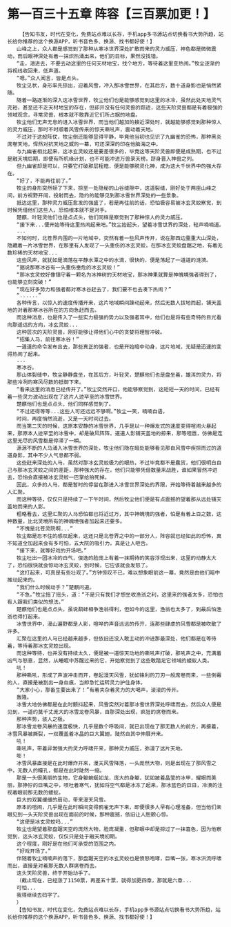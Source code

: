 # 第一百三十五章 阵容【三百票加更！】
        【告知书友，时代在变化，免费站点难以长存，手机app多书源站点切换看书大势所趋，站长给你推荐的这个换源APP，听书音色多、换源、找书都好使！】
       山峰之上，众人都是感觉到了那种从寒冰世界深处扩散而来的灵力威压，神色都是微微震动，而后眼神深处有着一抹炽热涌出来，他们的目标，果然没找错。
       “走，潜进去，不要去动这里的任何天材地宝，找个地方，等待着这里变热闹。”牧尘逐渐的将视线收回来，低声道。
       “嗯。”众人闻言，皆是点头。
       牧尘见状，身形率先掠出，迎着风雪，冲入那冰雪世界，在其后方，数十道身影也是悄然紧随。
       随着一路逐渐的深入这冰雪世界，牧尘他们也是能够感觉到这里的冰冷，虽然此处天地灵气充裕，甚至还不乏天材地宝的存在，但却并没有任何灵兽的踪迹，这些天阶灵兽都是有着极强的领域观念，寻常灵兽，根本就不敢靠近它们所占据的地盘。
       牧尘他们无声无息的进入冰雪世界，而当他们越加的接近深处时，就越能够感觉到那种惊人的灵力威压，那时不时顺着风雪传来的惊天嘶吼声，震动着天地。
       不过对于这般阵仗，牧尘倒还能够显得平静，毕竟他当初也见识了九幽雀的恐怖，那种黑炎席卷天地，悍然对抗天地之威的一幕，可还深深的印在他脑海之中。
       与九幽雀相比起来，这冰玄灵蛟还是要差很多的，毕竟这等天阶灵兽即便是成熟期，也不过是融天境后期，即便有所机缘计划，也不可能冲进万兽录天榜，跻身晋入神兽之列。
       但九幽雀却是可以，只要它打破那层桎梏，便是能够脱灵化神，成为这大千世界中的强大存在。
       “好了，不能再往前了。”
       牧尘的身形突然顿了下来，掠至一处隐秘的山谷缝隙中，这道裂缝，刚好处于两座山峰之间，前方视野开阔，投射而去，隐约的能够见到那冰雪世界深处的一些景象。
       抵达这里，那种灵力威压愈发的强盛了，若是再往前的话，恐怕极容易被冰玄灵蛟察觉，到时候凭借他们这些人，恐怕根本就不是对手。
       楚麒，叶轻灵他们也是点点头，他们同样是察觉到了那种惊人的灵力威压。
       “接下来...便开始等待这里热闹起来吧。”牧尘抬起头，望着冰雪世界的深处，轻声喃喃道。
       ...
       不知何时，北苍界内围的一片地域中，突然有着一些风声传开，说在那西边重重大山深处，隐藏着一片冰雪世界，在那里有人发现了一头重伤的冰玄灵蛟，在那冰玄灵蛟盘踞之地，有着无数珍稀的天材地宝...
       这些风声，就犹如是滴落在平静水潭之中的水滴，很快的，便是荡起了一道道的涟漪。
       “据说那寒冰谷有一头重伤垂危的冰玄灵蛟！”
       “那冰玄灵蛟好像镇守着一颗名为冰神树的天材地宝，那冰神果就算是神魄境强者得到了，也能够立刻突破！”
       “现在好多势力和强者都对寒冰谷赶去了，我们要不也去凑下热闹？”
       “......”
       各种传言，以惊人的速度传播开来，这片地域瞬间躁动起来，然后无数人拔地而起，铺天盖地的对着那寒冰谷所在的方向急赶而去。
       而这种消息，也是传入了一些实力极强的势力以及强者耳中，他们也是将有些奇特的目光看向那遥远的方向，冰玄灵蛟...
       这种层次的天阶灵兽，刚好能够让得他们心中的贪婪将理智冲破。
       “招集人马，前往寒冰谷！”
       一道道的命令发布出去，那些真正的强者，也是开始暗中动身，这片地域，无疑是迅速的变得热闹了起来。
       ...
       寒冰谷。
       那山体裂缝中，牧尘静静盘坐，在其后方，叶轻灵，楚麒他们也是盘坐着，雄浑的灵力，将那些冷冽的寒风尽数的抵御下来。
       “看来这里的消息已经传开了。”牧尘突然开口，他能够察觉到，这短短一天的时间，已经有着一些灵力波动出现在了这片人迹罕至的冰雪世界。
       楚麒他们也是点点头，他们同样感觉到了。
       “不过还得等等...这些人可还远远不够啊。”牧尘一笑，喃喃自语。
       时间，再度悄然流逝，又是一天时间过去。
       而当第二天的时候，这原本安静的冰雪世界，几乎是以一种爆发式的速度变得喧闹火暴起来，那原本人迹罕至的冰雪中，却是破风阵阵，道道人影铺天盖地的掠来，那等喧嚣，仿佛是连这里无尽的风雪都是停滞了一瞬。
       源源不断的人马涌入冰雪世界的深处，牧尘他们隐在暗处能够看见那自风雪中疾掠而过的道道身影，其中不少人气息都不弱。
       这些赶来深处的人马，虽然对那冰玄灵蛟极为的眼热，不过毕竟都不是蠢货，他们很明白自己与那冰玄灵蛟之间的差距，那种强大的存在，他们只能够凭借数量来战胜，谁如果冒然冲进去，恐怕会直接被冰玄灵蛟一巴掌给拍死掉。
       因此，众多的人马，都是暂时的停留在那进入冰雪世界深处的界限，开始等待着越来越多的人汇聚。
       而这种等待，仅仅只是持续了一下午时间，然后牧尘他们便是有点震撼的望着那从远处铺天盖地而来的人影。
       粗略看去，这里汇聚的人马恐怕都已将近过万，其中神魄境的强者，怕是有着上百之数，这种数量，比北灵境所有的神魄境强者加起来还要多。
       “不愧是北苍灵院啊...”
       牧尘都是忍不住的感叹起来，这还只是北苍界之中的一部分人，阵容就已经如此的恐怖，真不知道全加起来会有多可怕，五大院的吸引力，真是让人咂舌。
       “接下来，就等好戏的开场吧。”
       牧尘吐出一团冰冷的白气，俊逸的脸庞上有着一抹期待的笑容浮现出来，这里的动静太大了，恐怕很快就会惊动冰玄灵蛟，到时候，它应该就会发怒了。
       “这打起来，可真是有些壮观了。”方钟惊叹不已，难以想象眼前这一幕，竟然是由他们暗中推动起来的。
       “我们什么时候动手？”楚麒问道。
       “不急。”牧尘摇了摇头，道：“不是只有我们才想坐收渔翁之利，这里来的强者太多，恐怕也有人跟我们类似的想法。”
       楚麒他们也是点点头，虽说鹬蚌相争渔翁得利，但如今的这里，渔翁也太多了，到最后怕渔翁也得打起来。
       冰雪世界中，漫山遍野都是人影，喧哗的声音远远的传开，连那些肆虐的风雪都是被吹散了许多。
       汇聚在这里的人马已经越来越多，但依旧还没人敢主动的冲进那最深处，他们都是在等待着，等待着那冰玄灵蛟出现。
       而这种等待，也并没有持续太久，便是被一道惊天动地的嘶吼声打破，那吼声之中，充满着凶气与怒意，显然，从睡眠中苏醒过来的它，开始察觉到了这些敢踏足它领域的蝼蚁人类。
       吼！
       那种嘶吼，形成了声波冲击而开，卷起漫天风雪，犹如锋利的刀刃一般席卷而来，一些倒霉的人，直接是被割出一身血痕，当即急忙运转灵力护住身体。
       “大家小心，那畜生要出来了！”有着夹杂着灵力的大喝声，滚滚的传开。
       轰隆。
       冰雪大地仿佛都是在此时颤抖起来，风雪突然对着那冰雪世界深处呼啸而去，然后众人便是见到，一道约莫千丈庞大的冰雪龙卷风暴，自那深处出现，疯狂的席卷而来。
       那种声势，骇人之极。
       那冰雪龙卷风暴的速度极快，几乎是数个呼吸间，就已出现在了那无数人的前方，再接着，冰雪风暴被撕裂，一双覆盖着冰晶的巨大翼翅，陡然自其中伸展开来。
       吼！
       嘶吼声，带着异常强大的灵力呼啸开来，那种灵力威压，弥漫了这片天地。
       嘭！
       冰雪风暴直接是在此时爆炸开来，漫天风雪降落，一头庞然大物，则是出现在了那风雪之中，无数人的瞳孔，都是在此时陡然一缩。
       那是一头很美丽的生物，它身躯蜿蜒如龙，庞大的身躯，犹如披着晶莹的冰甲，耀眼而美丽，那狰狞的巨嘴之中，喷吐着寒气，犹如将空气都是冰冻了起来，那冰蓝色的巨目，冷漠的注视着眼前那无数的蝼蚁。
       巨大的双翼缓缓的扇动，带来漫天风雪。
       原本的喧闹，几乎是在此时瞬间变得鸦雀无声下来，即便很多人早有心理准备，但当他们亲眼见到一头天阶灵兽出现在面前的时候，那种震撼，依旧让人胆颤心惊。
       “这便是冰玄灵蛟吗...”
       牧尘也是望着那盘踞天空的庞然大物，脸庞凝重，但那眼中却是掠过了一抹喜色，因为他察觉到，这头冰玄灵蛟，仅仅只是处于融天境初期。
       这个程度，刚好是在他们可承受的范围之内。
       “好戏开场了。”
       伴随着牧尘喃喃声的落下，那盘踞天空的冰玄灵蛟也是愤怒咆哮，巨嘴一张，寒冰洪流呼啸而出，直接是对着那无数人群席卷而去。
       这头天阶灵兽，终于开始动手了。
       （截止现在，已经涨了1150票，再差五十票，就得加更四章，那就是六章...
       可怕...
       我得继续去码字了。
       ）
       【告知书友，时代在变化，免费站点难以长存，手机app多书源站点切换看书大势所趋，站长给你推荐的这个换源APP，听书音色多、换源、找书都好使！】